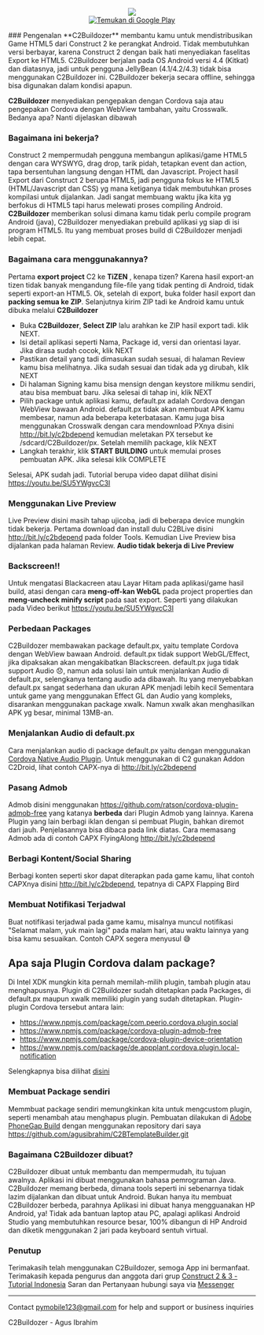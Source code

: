 <p align="center"><img src="https://lh3.googleusercontent.com/xNVBf-W7grp6_AN7qSOq_6ZmUmZDYknF2EwEFfWf46jFbreT1DLmmFudIOTaloliW0s=w300-rw"/><br>
<a href='https://play.google.com/store/apps/details?id=ai.agusibrahim.c2b&pcampaignid=MKT-Other-global-all-co-prtnr-py-PartBadge-Mar2515-1'><img alt='Temukan di Google Play' src='https://play.google.com/intl/en_us/badges/images/generic/id_badge_web_generic.png'/></a>
</p>
### Pengenalan
**C2Buildozer**  membantu kamu untuk mendistribusikan Game HTML5 dari Construct 2 ke perangkat Android.
Tidak membutuhkan versi berbayar, karena Construct 2 dengan baik hati menyediakan faselitas Export ke HTML5.
C2Buildozer berjalan pada OS Android versi 4.4 (Kitkat) dan diatasnya, jadi untuk pengguna JellyBean (4.1/4.2/4.3) tidak bisa menggunakan C2Buildozer ini.
C2Buildozer bekerja secara offline, sehingga bisa digunakan dalam kondisi apapun.

 **C2Buildozer**  menyediakan pengepakan dengan Cordova saja atau pengepakan Cordova dengan WebView tambahan, yaitu Crosswalk. Bedanya apa? Nanti dijelaskan dibawah

### Bagaimana ini bekerja?
Construct 2 mempermudah pengguna membangun aplikasi/game HTML5 dengan cara WYSWYG, drag drop, tarik pidah, tetapkan event dan action, tapa bersentuhan langsung dengan HTML dan Javascript.
Project hasil Export dari Construct 2 berupa HTML5, jadi pengguna fokus ke HTML5 (HTML/Javascript dan CSS) yg mana ketiganya tidak membutuhkan proses kompilasi untuk dijalankan.
 Jadi sangat membuang waktu jika kita yg berfokus di HTML5 tapi harus melewati proses compiling Android.  **C2Buildozer** memberikan solusi dimana kamu tidak perlu compile program Android (java), C2Buildozer menyediakan prebuild aplikasi yg siap di isi program HTML5. Itu yang membuat proses build di C2Buildozer menjadi lebih cepat.

### Bagaimana cara menggunakannya?
Pertama  **export project**  C2 ke  **TiZEN** , kenapa tizen?
Karena hasil export-an tizen tidak banyak mengandung file-file yang tidak penting di Android, tidak seperti export-an HTML5. Ok, setelah di export,  buka folder hasil export dan  **packing semua ke ZIP**. Selanjutnya kirim ZIP tadi ke Android kamu untuk dibuka melalui  **C2Buildozer** 

* Buka  **C2Buildozer**,  **Select ZIP** lalu arahkan ke ZIP hasil export tadi. klik NEXT.
* Isi detail aplikasi seperti Nama, Package id, versi dan orientasi layar. Jika dirasa sudah cocok, klik NEXT
* Pastikan detail yang tadi dimasukan sudah sesuai, di halaman Review kamu bisa melihatnya. Jika sudah sesuai dan tidak ada yg dirubah, klik NEXT
* Di halaman Signing kamu bisa mensign dengan keystore milikmu sendiri, atau bisa membuat baru. Jika selesai di tahap ini, klik NEXT
* Pilih package untuk aplikasi kamu, default.px adalah Cordova dengan WebView bawaan Android. default.px tidak akan membuat APK kamu membesar, namun ada beberapa keterbatasan. Kamu juga bisa menggunakan Crosswalk dengan cara mendownload PXnya disini http://bit.ly/c2bdepend kemudian meletakan PX tersebut ke /sdcard/C2Buildozer/px. Setelah memilih package, klik NEXT
* Langkah terakhir, klik  **START BUILDING** untuk memulai proses pembuatan APK. Jika selesai klik COMPLETE

Selesai, APK sudah jadi. Tutorial berupa video dapat dilihat disini https://youtu.be/SU5YWgvcC3I

### Menggunakan Live Preview
Live Preview disini masih tahap ujicoba, jadi di beberapa device mungkin tidak bekerja. 
Pertama download dan install dulu C2BLive disini http://bit.ly/c2bdepend pada folder Tools. Kemudian Live Preview bisa dijalankan pada halaman Review.
 **Audio tidak bekerja di Live Preview** 

### Backscreen!!
Untuk mengatasi Blackacreen atau Layar Hitam pada aplikasi/game hasil build, atasi dengan cara  **meng-off-kan WebGL**  pada project properties dan **meng-uncheck  minify script**  pada saat export. Seperti yang dilakukan pada Video berikut https://youtu.be/SU5YWgvcC3I

### Perbedaan Packages
C2Buildozer membawakan package default.px, yaitu template Cordova dengan WebView bawaan Android.
default.px tidak support WebGL/Effect, jika dipaksakan akan mengakibatkan Blackscreen. default.px juga tidak support Audio 😞, namun ada solusi lain untuk menjalankan Audio di default.px, selengkanya tentang audio ada dibawah. Itu yang menyebabkan default.px sangat sederhana dan ukuran APK menjadi lebih kecil
Sementara untuk game yang menggunakan Effect GL dan Audio yang kompleks, disarankan menggunakan package xwalk. Namun xwalk akan menghasilkan APK yg besar, minimal 13MB-an.

### Menjalankan Audio di default.px
Cara menjalankan audio di package default.px yaitu dengan menggunakan [Cordova Native Audio Plugin](https://github.com/floatinghotpot/cordova-plugin-nativeaudio). Untuk menggunakan di C2 gunakan Addon C2Droid, lihat contoh CAPX-nya di http://bit.ly/c2bdepend

### Pasang Admob
Admob disini menggunakan https://github.com/ratson/cordova-plugin-admob-free yang katanya  **berbeda**  dari Plugin Admob yang lainnya. Karena Plugin yang lain berbagi iklan dengan si pembuat Plugin, bahkan diremot dari jauh. Penjelasannya bisa dibaca pada link diatas. Cara memasang Admob ada di contoh CAPX FlyingAlong http://bit.ly/c2bdepend

### Berbagi Kontent/Social Sharing
Berbagi konten seperti skor dapat diterapkan pada game kamu, lihat contoh CAPXnya disini http://bit.ly/c2bdepend, tepatnya di CAPX Flapping Bird

### Membuat Notifikasi Terjadwal
Buat notifikasi terjadwal pada game kamu, misalnya muncul notifikasi "Selamat malam, yuk main lagi" pada malam hari, atau waktu lainnya yang bisa kamu sesuaikan. Contoh CAPX segera menyusul 😅

## Apa saja Plugin Cordova dalam package?
Di Intel XDK mungkin kita pernah memilah-milih plugin, tambah plugin atau menghapusnya. Plugin di C2Buildozer sudah ditetapkan pada Packages, di default.px maupun xwalk memiliki plugin yang sudah ditetapkan. Plugin-plugin Cordova tersebut antara lain:
* https://www.npmjs.com/package/com.peerio.cordova.plugin.social
* https://www.npmjs.com/package/cordova-plugin-admob-free
* https://www.npmjs.com/package/cordova-plugin-device-orientation
* https://www.npmjs.com/package/de.appplant.cordova.plugin.local-notification

Selengkapnya bisa dilihat [disini](https://github.com/agusibrahim/C2BTemplateBuilder/blob/master/www/config.xml)
 
### Membuat Package sendiri
Memmbuat package sendiri memungkinkan kita untuk mengcustom plugin, seperti menambah atau menghapus plugin. Pembuatan dilakukan di [Adobe PhoneGap Build](https://build.phonegap.com) dengan menggunakan repository dari saya https://github.com/agusibrahim/C2BTemplateBuilder.git


### Bagaimana C2Buildozer dibuat?
C2Buildozer dibuat untuk membantu dan mempermudah, itu tujuan awalnya. Aplikasi ini dibuat menggunakan bahasa pemrograman Java. C2Buildozer memang berbeda, dimana tools seperti ini sebenarnya tidak lazim dijalankan dan dibuat untuk Android. Bukan hanya itu membuat C2Buildozer berbeda, parahnya Aplikasi ini dibuat hanya mengguanakan HP Android, ya! Tidak ada bantuan laptop atau PC, apalagi aplikasi Android Studio yang membutuhkan resource besar, 100% dibangun di HP Android dan diketik menggunakan 2 jari pada keyboard sentuh virtual.

### Penutup
Terimakasih telah menggunakan C2Buildozer, semoga App ini bermanfaat. Terimakasih kepada pengurus dan anggota dari grup [Construct 2 & 3 - Tutorial Indonesia](https://facebook.com/groups/690222404368484)
Saran dan Pertanyaan hubungi saya via [Messenger](http://m.me/mynameisagoes)


-------
 Contact pymobile123@gmail.com for help and support or business inquiries

C2Buildozer - Agus Ibrahim
